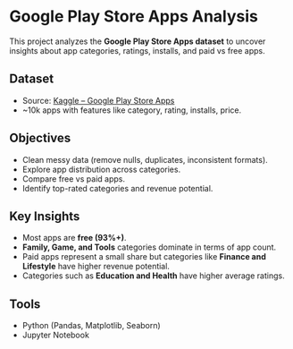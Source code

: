 # Google Play Store Apps Analysis 

This project analyzes the **Google Play Store Apps dataset** to uncover insights about app categories, ratings, installs, and paid vs free apps.

## Dataset
- Source: [Kaggle – Google Play Store Apps](https://www.kaggle.com/lava18/google-play-store-apps)
- ~10k apps with features like category, rating, installs, price.

## Objectives
- Clean messy data (remove nulls, duplicates, inconsistent formats).
- Explore app distribution across categories.
- Compare free vs paid apps.
- Identify top-rated categories and revenue potential.

## Key Insights
- Most apps are **free (93%+)**.
- **Family, Game, and Tools** categories dominate in terms of app count.
- Paid apps represent a small share but categories like **Finance and Lifestyle** have higher revenue potential.
- Categories such as **Education and Health** have higher average ratings.


## Tools
- Python (Pandas, Matplotlib, Seaborn)
- Jupyter Notebook
